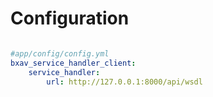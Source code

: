Configuration
============


``` yaml

#app/config/config.yml
bxav_service_handler_client:
    service_handler:
        url: http://127.0.0.1:8000/api/wsdl
        
```